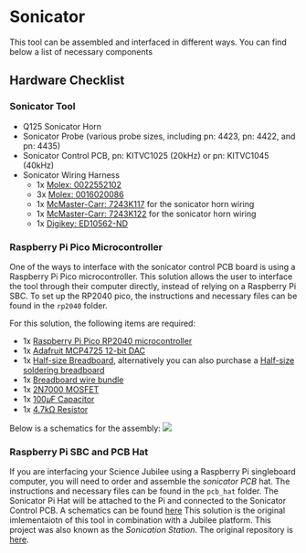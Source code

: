 # Sonicator

This tool can be assembled and interfaced in different ways. You can find below a list of necessary components

## Hardware Checklist

### Sonicator Tool
* Q125 Sonicator Horn
* Sonicator Probe (various probe sizes, including pn: 4423, pn: 4422, and pn: 4435)
* Sonicator Control PCB, pn: KITVC1025 (20kHz) or pn: KITVC1045 (40kHz)
* Sonicator Wiring Harness
    * 1x [Molex: 0022552102](https://www.digikey.com/en/products/detail/molex/0022552102/303176)
    * 3x [Molex: 0016020086](https://www.digikey.com/en/products/detail/molex/0016020086/467788)
    * 1x [McMaster-Carr: 7243K117](https://www.mcmaster.com/7243K117/) for the sonicator horn wiring
    * 1x [McMaster-Carr: 7243K122](https://www.mcmaster.com/7243K122/) for the sonicator horn wiring
    * 1x [Digikey: ED10562-ND](https://www.digikey.com/en/products/detail/on-shore-technology-inc/OSTVN03A150/1588863?s=N4IgTCBcDaIKIBECMAGArANjAWgHIJAF0BfIA)

### Raspberry Pi Pico Microcontroller
One of the ways to interface with the sonicator control PCB board is using a Raspberry Pi Pico microcontroller. This solution allows the user to interface the tool through their computer directly, instead of relying on a Raspberry Pi SBC. To set up the RP2040 pico, the instructions and necessary files can be found in the `rp2040` folder.

For this solution, the following items are required:
* 1x [Raspberry Pi Pico RP2040 microcontroller](https://www.raspberrypi.com/documentation/microcontrollers/raspberry-pi-pico.html)
* 1x [Adafruit MCP4725 12-bit DAC](https://www.adafruit.com/product/935)
* 1x [Half-size Breadboard](https://www.adafruit.com/product/64), alternatively you can also purchase a [Half-size soldering breadboard](https://www.digikey.com/en/products/detail/sparkfun-electronics/PRT-12070/5230951)
* 1x [Breadboard wire bundle](https://www.adafruit.com/product/153)
* 1x [2N7000 MOSFET](https://www.digikey.com/en/products/detail/onsemi/2N7000/244278)
* 1x [100𝜇F Capacitor](https://www.amazon.com/100uF-105%C2%B0C-Aluminum-Electrolytic-Capacitor/dp/B07D6WDQMV/ref=sr_1_3?keywords=100+mfd+capacitor&qid=1705604871&sr=8-3)
* 1x [4.7kΩ Resistor](https://www.adafruit.com/product/2783)

Below is a schematics for the assembly:
<img src="https://github.com/machineagency/science_jubilee/tree/main/tool_library/sonicator/schematics/RaspberryPi_Pico_Microcontroller_Schematics.png">

### Raspberry Pi SBC and PCB Hat
If you are interfacing your Science Jubilee using a Raspberry Pi singleboard computer, you will need to order and assemble the *sonicator PCB* hat. The instructions and necessary files can be found in the `pcb_hat` folder. The Sonicator Pi Hat will be attached to the Pi and connected to the Sonicator Control PCB.
A schematics can be found [here](https://github.com/machineagency/science_jubilee/tree/main/tool_library/sonicator/schematics/RaspberryPi_PCB_Hat_Schematics.pdf)
This solution is the original imlementaiotn of this tool in combination with a Jubilee platform. This project was also known as the *Sonication Station*. The original repository is [here](https://github.com/machineagency/sonication_station).
